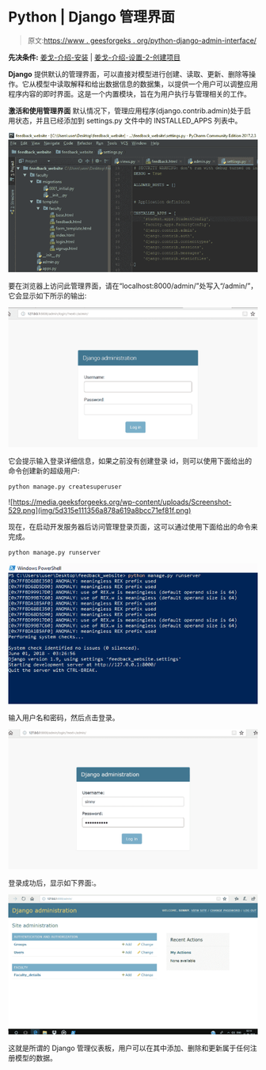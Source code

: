 # Python | Django 管理界面

> 原文:[https://www . geesforgeks . org/python-django-admin-interface/](https://www.geeksforgeeks.org/python-django-admin-interface/)

**先决条件:** [姜戈-介绍-安装](https://www.geeksforgeeks.org/django-introduction-and-installation/) | [姜戈-介绍-设置-2-创建项目](https://www.geeksforgeeks.org/django-introduction-set-2-creating-a-project/)

**Django** 提供默认的管理界面，可以直接对模型进行创建、读取、更新、删除等操作。它从模型中读取解释和给出数据信息的数据集，以提供一个用户可以调整应用程序内容的即时界面。这是一个内置模块，旨在为用户执行与管理相关的工作。

**激活和使用管理界面**
默认情况下，管理应用程序(django.contrib.admin)处于启用状态，并且已经添加到 settings.py 文件中的 INSTALLED_APPS 列表中。

![installed_packs](img/e5a336a776919d8f06243efc1ff7101e.png)

要在浏览器上访问此管理界面，请在“localhost:8000/admin/”处写入“/admin/”，它会显示如下所示的输出:

![login ](img/18618c5f2368f7b948049fe12669962b.png)

它会提示输入登录详细信息，如果之前没有创建登录 id，则可以使用下面给出的命令创建新的超级用户:

```py
python manage.py createsuperuser

```

![https://media.geeksforgeeks.org/wp-content/uploads/Screenshot-529.png](img/5d315e111356a878a619a8bcc71ef81f.png)

现在，在启动开发服务器后访问管理登录页面，这可以通过使用下面给出的命令来完成。

```py
python manage.py runserver

```

![runserver](img/25dab124df11da21ca68f358bbd76b1f.png)

输入用户名和密码，然后点击登录。

![login](img/6fa3dd23493aba1e7f373403bf390302.png)

登录成功后，显示如下界面:。

![Django Admin Interface](img/34c415cf45f84bc17dd48a7c6affc2f9.png)

这就是所谓的 Django 管理仪表板，用户可以在其中添加、删除和更新属于任何注册模型的数据。